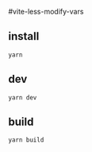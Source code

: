 #vite-less-modify-vars

## install
```
yarn
``` 

## dev
```
yarn dev
```
## build
```
yarn build
```

